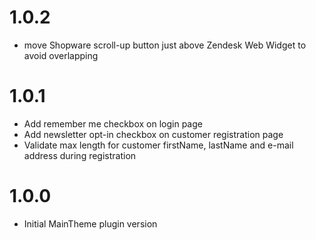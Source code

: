 # 1.0.2
- move Shopware scroll-up button just above Zendesk Web Widget to avoid overlapping

# 1.0.1
- Add remember me checkbox on login page
- Add newsletter opt-in checkbox on customer registration page
- Validate max length for customer firstName, lastName and e-mail address during registration

# 1.0.0
- Initial MainTheme plugin version
